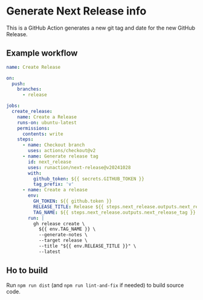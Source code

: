 # Generate Next Release info

This is a GitHub Action generates a new git tag and date for the new GitHub Release.

## Example workflow

```yaml
name: Create Release

on:
  push:
    branches:
      - release

jobs:
  create_release:
    name: Create a Release
    runs-on: ubuntu-latest
    permissions:
      contents: write
    steps:
      - name: Checkout branch
        uses: actions/checkout@v2
      - name: Generate release tag
        id: next_release
        uses: runaction/next-release@v20241028
        with:
          github_token: ${{ secrets.GITHUB_TOKEN }}
          tag_prefix: 'v'
      - name: Create a release
        env:
          GH_TOKEN: ${{ github.token }}
          RELEASE_TITLE: Release ${{ steps.next_release.outputs.next_release_date }}
          TAG_NAME: ${{ steps.next_release.outputs.next_release_tag }}
        run: |
          gh release create \
            ${{ env.TAG_NAME }} \
            --generate-notes \
            --target release \
            --title "${{ env.RELEASE_TITLE }}" \
            --latest
```

## Ho to build

Run `npm run dist` (and `npm run lint-and-fix` if needed) to build source code.
